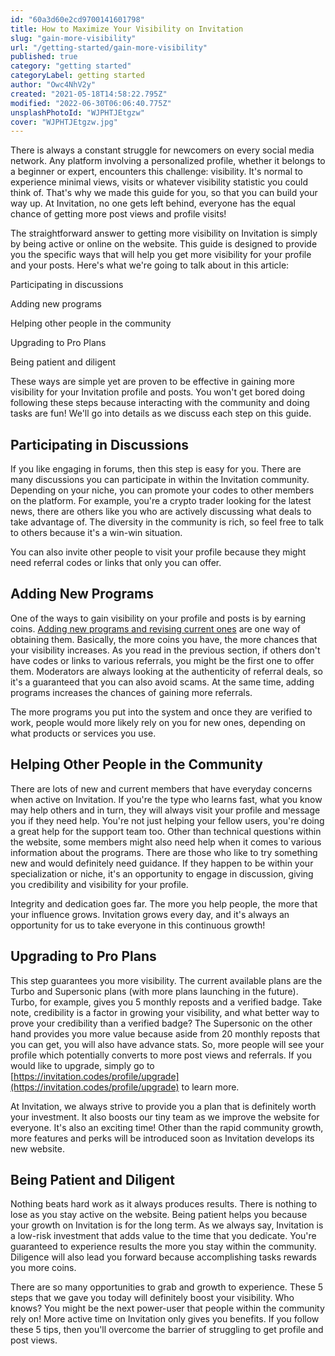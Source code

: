 ```yaml
---
id: "60a3d60e2cd9700141601798"
title: How to Maximize Your Visibility on Invitation
slug: "gain-more-visibility"
url: "/getting-started/gain-more-visibility"
published: true
category: "getting started"
categoryLabel: getting started
author: "Owc4NhV2y"
created: "2021-05-18T14:58:22.795Z"
modified: "2022-06-30T06:06:40.775Z"
unsplashPhotoId: "WJPHTJEtgzw"
cover: "WJPHTJEtgzw.jpg"
---
```

There is always a constant struggle for newcomers on every social media network. Any platform involving a personalized profile, whether it belongs to a beginner or expert, encounters this challenge: visibility. It's normal to experience minimal views, visits or whatever visibility statistic you could think of. That's why we made this guide for you, so that you can build your way up. At Invitation, no one gets left behind, everyone has the equal chance of getting more post views and profile visits!

The straightforward answer to getting more visibility on Invitation is simply by being active or online on the website. This guide is designed to provide you the specific ways that will help you get more visibility for your profile and your posts. Here's what we're going to talk about in this article:

Participating in discussions

Adding new programs

Helping other people in the community

Upgrading to Pro Plans

Being patient and diligent

These ways are simple yet are proven to be effective in gaining more visibility for your Invitation profile and posts. You won't get bored doing following these steps because interacting with the community and doing tasks are fun! We'll go into details as we discuss each step on this guide.

## **Participating in Discussions**

If you like engaging in forums, then this step is easy for you. There are many discussions you can participate in within the Invitation community. Depending on your niche, you can promote your codes to other members on the platform. For example, you're a crypto trader looking for the latest news, there are others like you who are actively discussing what deals to take advantage of. The diversity in the community is rich, so feel free to talk to others because it's a win-win situation.

You can also invite other people to visit your profile because they might need referral codes or links that only you can offer.

## **Adding New Programs**

One of the ways to gain visibility on your profile and posts is by earning coins. [Adding new programs and revising current ones](https://next.invitation.codes/mag/how-to-submit) are one way of obtaining them. Basically, the more coins you have, the more chances that your visibility increases. As you read in the previous section, if others don't have codes or links to various referrals, you might be the first one to offer them. Moderators are always looking at the authenticity of referral deals, so it's a guaranteed that you can also avoid scams. At the same time, adding programs increases the chances of gaining more referrals.

The more programs you put into the system and once they are verified to work, people would more likely rely on you for new ones, depending on what products or services you use.

## **Helping Other People in the Community**

There are lots of new and current members that have everyday concerns when active on Invitation. If you're the type who learns fast, what you know may help others and in turn, they will always visit your profile and message you if they need help. You're not just helping your fellow users, you're doing a great help for the support team too. Other than technical questions within the website, some members might also need help when it comes to various information about the programs. There are those who like to try something new and would definitely need guidance. If they happen to be within your specialization or niche, it's an opportunity to engage in discussion, giving you credibility and visibility for your profile.

Integrity and dedication goes far. The more you help people, the more that your influence grows. Invitation grows every day, and it's always an opportunity for us to take everyone in this continuous growth!

## **Upgrading to Pro Plans**

This step guarantees you more visibility. The current available plans are the Turbo and Supersonic plans (with more plans launching in the future). Turbo, for example, gives you 5 monthly reposts and a verified badge. Take note, credibility is a factor in growing your visibility, and what better way to prove your credibility than a verified badge? The Supersonic on the other hand provides you more value because aside from 20 monthly reposts that you can get, you will also have advance stats. So, more people will see your profile which potentially converts to more post views and referrals. If you would like to upgrade, simply go to [https://invitation.codes/profile/upgrade](https://invitation.codes/profile/upgrade) to learn more.

At Invitation, we always strive to provide you a plan that is definitely worth your investment. It also boosts our tiny team as we improve the website for everyone. It's also an exciting time! Other than the rapid community growth, more features and perks will be introduced soon as Invitation develops its new website.

## **Being Patient and Diligent**

Nothing beats hard work as it always produces results. There is nothing to lose as you stay active on the website. Being patient helps you because your growth on Invitation is for the long term. As we always say, Invitation is a low-risk investment that adds value to the time that you dedicate. You're guaranteed to experience results the more you stay within the community. Diligence will also lead you forward because accomplishing tasks rewards you more coins.

There are so many opportunities to grab and growth to experience. These 5 steps that we gave you today will definitely boost your visibility. Who knows? You might be the next power-user that people within the community rely on! More active time on Invitation only gives you benefits. If you follow these 5 tips, then you'll overcome the barrier of struggling to get profile and post views.